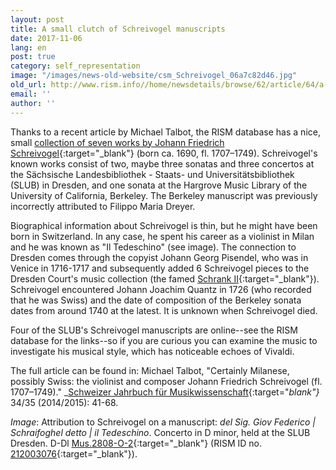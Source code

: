 ```yaml
---
layout: post
title: A small clutch of Schreivogel manuscripts
date: 2017-11-06
lang: en
post: true
category: self_representation
image: "/images/news-old-website/csm_Schreivogel_06a7c82d46.jpg"
old_url: http://www.rism.info//home/newsdetails/browse/62/article/64/a-small-clutch-of-schreivogel-manuscripts.html
email: ''
author: ''
---
```


Thanks to a recent article by Michael Talbot, the RISM database has a nice, small [collection of seven works by Johann Friedrich Schreivogel](https://opac.rism.info/search?View=rism&author=Schreivogel&Language=en){:target="_blank"} (born ca. 1690, fl. 1707–1749). Schreivogel's known works consist of two, maybe three sonatas and three concertos at the Sächsische Landesbibliothek - Staats- und Universitätsbibliothek (SLUB) in Dresden, and one sonata at the Hargrove Music Library of the University of California, Berkeley. The Berkeley manuscript was previously incorrectly attributed to Filippo Maria Dreyer.

Biographical information about Schreivogel is thin, but he might have been born in Switzerland. In any case, he spent his career as a violinist in Milan and he was known as "Il Tedeschino" (see image). The connection to Dresden comes through the copyist Johann Georg Pisendel, who was in Venice in 1716-1717 and subsequently added 6 Schreivogel pieces to the Dresden Court's music collection (the famed [Schrank II](http://www.schrank-zwei.de/){:target="_blank"}). Schreivogel encountered Johann Joachim Quantz in 1726 (who recorded that he was Swiss) and the date of composition of the Berkeley sonata dates from around 1740 at the latest. It is unknown when Schreivogel died.

Four of the SLUB's Schreivogel manuscripts are online--see the RISM database for the links--so if you are curious you can examine the music to investigate his musical style, which has noticeable echoes of Vivaldi.

The full article can be found in:
Michael Talbot, "Certainly Milanese, possibly Swiss: the violinist and composer Johann Friedrich Schreivogel (fl. 1707–1749)." _[Schweizer Jahrbuch für Musikwissenschaft](http://www.smg-ssm.ch/smg/Forschung-Publikationen/Editionen/Jahrbuch.html){:target="_blank"}_ 34/35 (2014/2015): 41-68.

_Image_: Attribution to Schreivogel on a manuscript: _del Sig. Giov Federico | Schraifoghel detto | il Tedeschino_. Concerto in D minor, held at the SLUB Dresden. D-Dl [Mus.2808-O-2](http://digital.slub-dresden.de/ppn314935770){:target="_blank"} (RISM ID no. [212003076](https://opac.rism.info/search?id=212003076&Language=en){:target="_blank"}).

